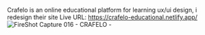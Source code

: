 Crafelo is an online educational platform for 
learning ux/ui design, i redesign their site
Live URL: https://crafelo-educational.netlify.app/
![FireShot Capture 016 - CRAFELO - ](https://github.com/peterokolie/Crafelo/assets/87104232/77ba2da7-f45e-4168-9549-2f6d9b4d2941)

